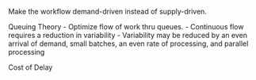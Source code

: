 

Make the workflow demand-driven instead of supply-driven.


Queuing Theory 
	- Optimize flow of work thru queues.
	- Continuous flow requires a reduction in variability
	- Variability may be reduced by an even arrival of demand, small batches, an even rate of processing, and parallel processing

Cost of Delay